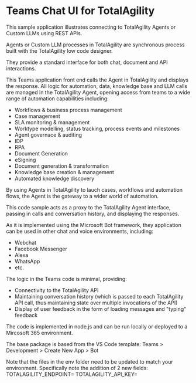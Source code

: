 # Teams Chat UI for TotalAgility
This sample application illustrates connecting to TotalAgility Agents or Custom LLMs using REST APIs. 

Agents or Custom LLM processes in TotalAgility are synchronous process built with the TotalAgility low code designer.

They provide a standard interface for both chat, document and API interactions. 

This Teams application front end calls the Agent in TotalAgility and displays the response. All logic for automation, data, knowledge base and LLM calls are managed in the TotalAgility Agent, opening access from teams to a wide range of automation capabilities including: 
- Workflows & business process management 
- Case management
- SLA monitoring & management
- Worktype modelling, status tracking, process events and milestones
- Agent governace & auditing
- IDP
- RPA
- Document Generation
- eSigning
- Document generation & transformation 
- Knowledge base creation & management
- Automated knowledge discovery 

By using Agents in TotalAgility to lauch cases, workflows and automation flows, the Agent is the gateway to a wider world of automation.

This code sample acts as a proxy to the TotalAgility Agent interface, passing in calls and conversation history, and displaying the responses.

As it is implemented using the Microsoft Bot framework, they application can be used in other chat and voice environments, including:
- Webchat
- Facebook Messenger
- Alexa
- WhatsApp
- etc.

The logic in the Teams code is minimal, providing:
- Connectivity to the TotalAgility API
- Maintaining conversation history (which is passed to each TotalAgility API call, thus maintaining state over multiple invocations of the API)
- Display of user feedback in the form of loading messages and "typing" feedback

The code is implemented in node.js and can be run locally or deployed to a Mircosoft 365 environment. 

The base package is based from the VS Code template:
Teams > Development > Create New App > Bot

Note that the files in the env folder need to be updated to match your environment. Specifically note the addition of 2 new fields:
TOTALAGILITY_ENDPOINT=
TOTALAGILITY_API_KEY=
